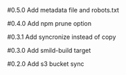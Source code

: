 #0.5.0
Add metadata file and robots.txt

#0.4.0
Add npm prune option

#0.3.1
Add syncronize instead of copy

#0.3.0
Add smild-build target

#0.2.0
Add s3 bucket sync